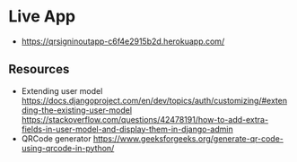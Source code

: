 # Live App
- https://qrsigninoutapp-c6f4e2915b2d.herokuapp.com/

## Resources
- Extending user model
https://docs.djangoproject.com/en/dev/topics/auth/customizing/#extending-the-existing-user-model
https://stackoverflow.com/questions/42478191/how-to-add-extra-fields-in-user-model-and-display-them-in-django-admin
- QRCode generator
https://www.geeksforgeeks.org/generate-qr-code-using-qrcode-in-python/
